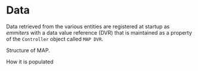 # Data
Data retrieved from the various entities are registered at startup as *emmiters* with a data value reference (DVR) that is maintained as a property of the ``Controller`` object called ``MAP DVR``.  

Structure of MAP.  

How it is populated

